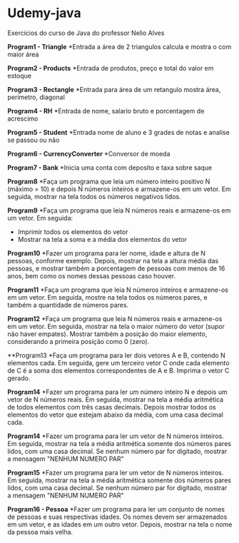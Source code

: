 # Udemy-java
Exercicios do curso de Java do professor Nelio Alves

**Program1 - Triangle**
*Entrada a área de 2 triangulos calcula e mostra o com maior área 

**Program2 - Products**
*Entrada de produtos, preço e total do valor em estoque

**Program3 - Rectangle**
*Entrada para área de um retangulo mostra área, perimetro, diagonal

**Program4 - RH**
*Entrada de nome, salario bruto e porcentagem de acrescimo

**Program5 - Student**
*Entrada nome de aluno e 3 grades de notas e analise se passou ou não

**Program6 - CurrencyConverter**
*Conversor de moeda

**Program7 - Bank**
*Inicia uma conta com deposito e taxa sobre saque

**Program8**
*Faça um programa que leia um número inteiro positivo N (máximo = 10) e depois N números inteiros
e armazene-os em um vetor. Em seguida, mostrar na tela todos os números negativos lidos.

**Program9**
*Faça um programa que leia N números reais e armazene-os em um vetor. Em seguida:
- Imprimir todos os elementos do vetor
- Mostrar na tela a soma e a média dos elementos do vetor

**Program10**
*Fazer um programa para ler nome, idade e altura de N pessoas, conforme exemplo. Depois, mostrar na
tela a altura média das pessoas, e mostrar também a porcentagem de pessoas com menos de 16 anos,
bem como os nomes dessas pessoas caso houver.

**Program11**
*Faça um programa que leia N números inteiros e armazene-os em um vetor. Em seguida, mostre na
tela todos os números pares, e também a quantidade de números pares.

**Program12**
*Faça um programa que leia N números reais e armazene-os em um vetor. Em seguida, mostrar na tela
o maior número do vetor (supor não haver empates). Mostrar também a posição do maior elemento,
considerando a primeira posição como 0 (zero).

**Program13
*Faça um programa para ler dois vetores A e B, contendo N elementos cada. Em seguida, gere um
terceiro vetor C onde cada elemento de C é a soma dos elementos correspondentes de A e B. Imprima
o vetor C gerado.

**Program14**
*Fazer um programa para ler um número inteiro N e depois um vetor de N números reais. Em seguida,
mostrar na tela a média aritmética de todos elementos com três casas decimais. Depois mostrar todos
os elementos do vetor que estejam abaixo da média, com uma casa decimal cada.

**Program14**
*Fazer um programa para ler um vetor de N números inteiros. Em seguida, mostrar na tela a média
aritmética somente dos números pares lidos, com uma casa decimal. Se nenhum número par for
digitado, mostrar a mensagem "NENHUM NUMERO PAR"

**Program15**
*Fazer um programa para ler um vetor de N números inteiros. Em seguida, mostrar na tela a média
aritmética somente dos números pares lidos, com uma casa decimal. Se nenhum número par for
digitado, mostrar a mensagem "NENHUM NUMERO PAR"

**Program16 - Pessoa**
*Fazer um programa para ler um conjunto de nomes de pessoas e suas respectivas idades. Os nomes
devem ser armazenados em um vetor, e as idades em um outro vetor. Depois, mostrar na tela o nome
da pessoa mais velha.
